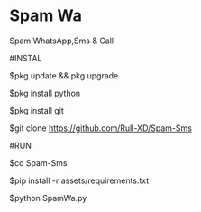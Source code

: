 # Spam Wa
Spam WhatsApp,Sms &amp; Call

#INSTAL

$pkg update && pkg upgrade

$pkg install python

$pkg install git

$git clone https://github.com/Rull-XD/Spam-Sms


#RUN

 $cd Spam-Sms
 
 $pip install -r assets/requirements.txt
 
 $python SpamWa.py
